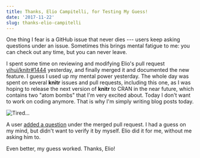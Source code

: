 ```yaml
---
title: Thanks, Elio Campitelli, for Testing My Guess!
date: '2017-11-22'
slug: thanks-elio-campitelli
---
```


One thing I fear is a GitHub issue that never dies --- users keep asking questions under an issue. Sometimes this brings mental fatigue to me: you can check out any time, but you can never leave.

I spent some time on reviewing and modifying Elio's pull request [yihui/knitr#1444](https://github.com/yihui/knitr/pull/1444) yesterday, and finally merged it and documented the new feature. I guess I used up my mental power yesterday. The whole day was spent on several **knitr** issues and pull requests, including this one, as I was hoping to release the next version of **knitr** to CRAN in the near future, which contains two "atom bombs" that I'm very excited about. Today I don't want to work on coding anymore. That is why I'm simply writing blog posts today.

![Tired...](https://slides.yihui.org/gif/tired.gif)

A user [added a question](https://github.com/yihui/knitr/pull/1444#issuecomment-346459014) under the merged pull request. I had a guess on my mind, but didn't want to verify it by myself. Elio did it for me, without me asking him to.

Even better, my guess worked. Thanks, Elio!
